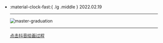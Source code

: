 #  

<div class="grid cards" markdown>

-   :material-clock-fast:{ .lg .middle } 2022.02.19

    ---

    <a><img alt="master-graduation" loading="lazy" src="../img/20220219.jpg" /></a>

    ---

    <a class="md-tag" href="https://www.douyin.com/user/MS4wLjABAAAA3shEtLqFq7-HiGjmUL-4t_qiv4qn_aGLh2VGj0Cj7tFDu7Bt5x-hbZ_VCyhDfA4Z?from_tab_name=main&modal_id=7066392056448470312">点击抖音绘画过程</a>

</div>
